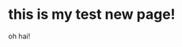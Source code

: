 <!-- TITLE: Another New Page -->
<!-- SUBTITLE: A quick summary of Another New Page -->

# this is my test new page!

oh hai!